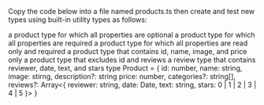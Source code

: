 Copy the code below into a file named products.ts then create and test new types using built-in utility types as follows:

a product type for which all properties are optional
a product type for which all properties are required
a product type for which all properties are read only and required
a product type that contains id, name, image, and price only
a product type that excludes id and reviews
a review type that contains reviewer, date, text, and stars
type Product = {
    id: number,
    name: string,
    image: stirng,
    description?: string
    price: number,
    categories?: string[],
    reviews?: Array<{
        reviewer: string,
        date: Date, 
        text: string,
        stars: 0 | 1 | 2 | 3 | 4 | 5
    }>
}